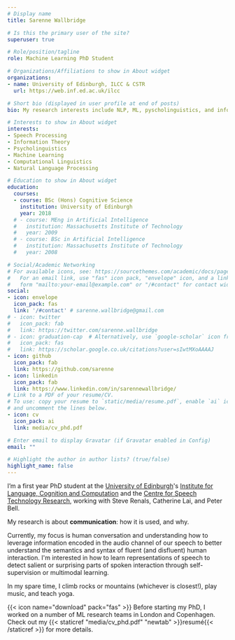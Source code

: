 ```yaml
---
# Display name
title: Sarenne Wallbridge

# Is this the primary user of the site?
superuser: true

# Role/position/tagline
role: Machine Learning PhD Student

# Organizations/Affiliations to show in About widget
organizations:
- name: University of Edinburgh, ILCC & CSTR
  url: https://web.inf.ed.ac.uk/ilcc

# Short bio (displayed in user profile at end of posts)
bio: My research interests include NLP, ML, pyscholinguistics, and information theory.

# Interests to show in About widget
interests:
- Speech Processing
- Information Theory
- Psycholinguistics
- Machine Learning
- Computational Linguistics
- Natural Language Processing

# Education to show in About widget
education:
  courses:
  - course: BSc (Hons) Cognitive Science
    institution: University of Edinburgh
    year: 2018
  # - course: MEng in Artificial Intelligence
  #   institution: Massachusetts Institute of Technology
  #   year: 2009
  # - course: BSc in Artificial Intelligence
  #   institution: Massachusetts Institute of Technology
  #   year: 2008

# Social/Academic Networking
# For available icons, see: https://sourcethemes.com/academic/docs/page-builder/#icons
#   For an email link, use "fas" icon pack, "envelope" icon, and a link in the
#   form "mailto:your-email@example.com" or "/#contact" for contact widget.
social:
- icon: envelope
  icon_pack: fas
  link: '/#contact' # sarenne.wallbridge@gmail.com
# - icon: twitter
#   icon_pack: fab
#   link: https://twitter.com/sarenne.wallbridge
# - icon: graduation-cap  # Alternatively, use `google-scholar` icon from `ai` icon pack
#   icon_pack: fas
#   link: https://scholar.google.co.uk/citations?user=sIwtMXoAAAAJ
- icon: github
  icon_pack: fab
  link: https://github.com/sarenne
- icon: linkedin
  icon_pack: fab
  link: https://www.linkedin.com/in/sarennewallbridge/
# Link to a PDF of your resume/CV.
# To use: copy your resume to `static/media/resume.pdf`, enable `ai` icons in `params.toml`,
# and uncomment the lines below.
- icon: cv
  icon_pack: ai
  link: media/cv_phd.pdf

# Enter email to display Gravatar (if Gravatar enabled in Config)
email: ""

# Highlight the author in author lists? (true/false)
highlight_name: false
---
```


I’m a first year PhD student at the [University of Edinburgh](https://www.ed.ac.uk/)'s [Institute for Language, Cognition and Computation](https://web.inf.ed.ac.uk/ilcc) and the [Centre for Speech Technology Research](http://www.cstr.ed.ac.uk/), working with Steve Renals, Catherine Lai, and Peter Bell.

My research is about **communication**: how it is used, and why.

Currently, my focus is human conversation and understanding how to leverage information encoded in the audio channel of our speech to better understand the semantics and syntax of fluent (and disfluent) human interaction. I'm interested in how to learn representations of speech to detect salient or surprising parts of spoken interaction through self-supervision or multimodal learning.

In my spare time, I climb rocks or mountains (whichever is closest!), play music, and teach yoga.

<!-- \[Translation: Spoken conversation is one of the most fundamental means of information transmission between people. How can we leverage non-lexical information encoded in our speech to better understand how humans interact with each other, and how we interact with machines?\] -->

<!-- Nelson Bighetti is a professor of artificial intelligence at the Stanford AI Lab. His research interests include distributed robotics, mobile computing and programmable matter. He leads the Robotic Neurobiology group, which develops self-reconfiguring robots, systems of self-organizing robots, and mobile sensor networks.

Lorem ipsum dolor sit amet, consectetur adipiscing elit. Sed neque elit, tristique placerat feugiat ac, facilisis vitae arcu. Proin eget egestas augue. Praesent ut sem nec arcu pellentesque aliquet. Duis dapibus diam vel metus tempus vulputate. -->

<!-- {{< icon name="download" pack="fas" >}} Download my {{< staticref "media/demo_resume.pdf" "newtab" >}}resumé{{< /staticref >}}. -->
{{< icon name="download" pack="fas" >}} Before starting my PhD, I worked on a number of ML research teams in London and Copenhagen. Check out my {{< staticref "media/cv_phd.pdf" "newtab" >}}resumé{{< /staticref >}} for more details.
